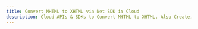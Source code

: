 ---title: Convert MHTML to XHTML via Net SDK in Clouddescription: Cloud APIs & SDKs to Convert MHTML to XHTML. Also Create, Edit & Render Microsoft Word & OpenOffice documents in the Cloud.---